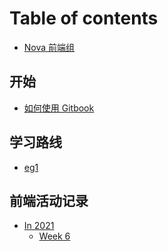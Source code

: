 # Table of contents

- [Nova 前端组](README.md)

## 开始

- [如何使用 Gitbook](/begin/How-to-use-gitbook.md)

## 学习路线

- [eg1]()

## 前端活动记录

- [In 2021]()
  - [Week 6](/record/Week6.md)

